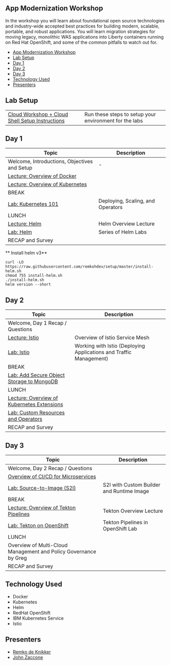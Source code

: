 
## App Modernization Workshop

In the workshop you will learn about foundational open source technologies and industry-wide accepted best practices for building modern, scalable, portable, and robust applications. You will learn migration strategies for moving legacy, monolithic WAS applications into Liberty containers running on Red Hat OpenShift, and some of the common pitfalls to watch out for.

- [App Modernization Workshop](#app-modernization-workshop)
- [Lab Setup](#lab-setup)
- [Day 1](#day-1)
- [Day 2](#day-2)
- [Day 3](#day-3)
- [Technology Used](#technology-used)
- [Presenters](#presenters)

## Lab Setup 
|   |   |
| - | - |
| [Cloud Workshop + Cloud Shell Setup Instructions](pre-work/CloudWorkshopK8sWithWebTerminal.md) | Run these steps to setup your environment for the labs

## Day 1
|  Topic | Description  |
| - | - |
| Welcome, Introductions, Objectives and Setup| - |
| [Lecture: Overview of Docker](https://ibm.box.com/s/0mvlb8hvd8lx23smfvoaijdt9ex63go2)|  |
| [Lecture: Overview of Kubernetes](https://ibm.box.com/s/p8jqmihxterlpsrvg5d35yihs0am4c8g) |  |
| BREAK | |
| [Lab: Kubernetes 101](generatedContent/kube101/README.md) | Deploying, Scaling, and Operators |
| LUNCH	| |	
| [Lecture: Helm](https://ibm.box.com/s/cluclg99642s5bgi6j2wixr37jg7nw96) | Helm Overview Lecture |
| [Lab: Helm](generatedContent/helm101/README.md) | Series of Helm Labs 
| RECAP and Survey | |

** Install helm v3**
```
curl -LO https://raw.githubusercontent.com/remkohdev/setup/master/install-helm.sh
chmod 755 install-helm.sh
./install-helm.sh
helm version --short
```

## Day 2
|  Topic | Description  |
| - | - |
| Welcome, Day 1 Recap / Questions | |
| [Lecture: Istio](https://ibm.box.com/s/4al8hgpzj90vuus55i9fmcw856qz1bt1) | Overview of Istio Service Mesh |
| [Lab: Istio](istio101/setup.md) | Working with Istio (Deploying Applications and Traffic Management)
| BREAK | |
| [Lab: Add Secure Object Storage to MongoDB](generatedContent/ddc-cloud-native-security-labs.git/lab-02/README.md)	| |
| LUNCH | |
| [Lecture: Overview of Kubernetes Extensions](https://ibm.box.com/s/c7r9vsfdqtev76p1nqvdvumnoc6cai7m) | |
| [Lab: Custom Resources and Operators](generatedContent/kubernetes-extensions.git/README.md) | |
| RECAP and Survey | |

## Day 3
|  Topic | Description  |
| - | - |
| Welcome, Day 2 Recap / Questions | |
| [Overview of CI/CD for Microservices](https://ibm.box.com/s/8y9yglljd4yd7xmdo501o1xyqta3p9q9)	| |
| [Lab: Source-to-Image (S2I)](generatedContent/ddc-cloud-native-security-labs.git/lab-03/README.md) | S2I with Custom Builder and Runtime Image
| BREAK | |
| [Lecture: Overview of Tekton Pipelines](https://ibm.box.com/s/kisshn88w4a79jzz557o5h6c5k55o9ze) | Tekton Overview Lecture|
| [Lab: Tekton on OpenShift](generatedContent/tekton-tutorial-openshift/README.md) | Tekton Pipelines in OpenShift Lab
| LUNCH | |
| Overview of Multi-Cloud Management and Policy Governance by Greg | |
| RECAP and Survey | |

## Technology Used

* Docker
* Kubernetes
* Helm
* RedHat OpenShift
* IBM Kubernetes Service
* Istio


## Presenters

* [Remko de Knikker](https://github.com/remkohdev)
* [John Zaccone](https://github.com/jzaccone)

